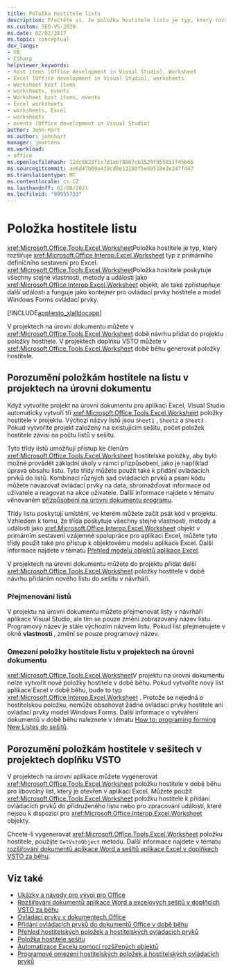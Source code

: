 ```yaml
---
title: Položka hostitele listu
description: Přečtěte si, že položka hostitele listu je typ, který rozšiřuje typ listu z primárního definičního sestavení pro Excel.
ms.custom: SEO-VS-2020
ms.date: 02/02/2017
ms.topic: conceptual
dev_langs:
- VB
- CSharp
helpviewer_keywords:
- host items [Office development in Visual Studio], Worksheet
- Excel [Office development in Visual Studio], worksheets
- Worksheet host items
- worksheets, events
- Worksheet host items, events
- Excel worksheets
- worksheets, Excel
- worksheets
- events [Office development in Visual Studio]
author: John-Hart
ms.author: johnhart
manager: jmartens
ms.workload:
- office
ms.openlocfilehash: 12dc0823f1c7d1eb78867cb3529f955851f45b66
ms.sourcegitcommit: ae6d47b09a439cd0e13180f5e89510e3e347fd47
ms.translationtype: MT
ms.contentlocale: cs-CZ
ms.lasthandoff: 02/08/2021
ms.locfileid: "99955733"
---
```

# <a name="worksheet-host-item"></a>Položka hostitele listu
  <xref:Microsoft.Office.Tools.Excel.Worksheet>Položka hostitele je typ, který rozšiřuje <xref:Microsoft.Office.Interop.Excel.Worksheet> typ z primárního definičního sestavení pro Excel. <xref:Microsoft.Office.Tools.Excel.Worksheet>Položka hostitele poskytuje všechny stejné vlastnosti, metody a události jako <xref:Microsoft.Office.Interop.Excel.Worksheet> objekt, ale také zpřístupňuje další události a funguje jako kontejner pro ovládací prvky hostitele a model Windows Forms ovládací prvky.

 [!INCLUDE[appliesto_xlalldocapp](../vsto/includes/appliesto-xlalldocapp-md.md)]

 V projektech na úrovni dokumentu můžete v <xref:Microsoft.Office.Tools.Excel.Worksheet> době návrhu přidat do projektu položky hostitele. V projektech doplňku VSTO můžete v <xref:Microsoft.Office.Tools.Excel.Worksheet> době běhu generovat položky hostitele.

## <a name="understand-worksheet-host-items-in-document-level-projects"></a>Porozumění položkám hostitele na listu v projektech na úrovni dokumentu
 Když vytvoříte projekt na úrovni dokumentu pro aplikaci Excel, Visual Studio automaticky vytvoří tři <xref:Microsoft.Office.Tools.Excel.Worksheet> položky hostitele v projektu. Výchozí názvy listů jsou `Sheet1` , `Sheet2` a `Sheet3` . Pokud vytvoříte projekt založený na existujícím sešitu, počet položek hostitele závisí na počtu listů v sešitu.

 Tyto třídy listů umožňují přístup ke členům <xref:Microsoft.Office.Tools.Excel.Worksheet> hostitelské položky, aby bylo možné provádět základní úkoly v rámci přizpůsobení, jako je například úprava obsahu listu. Tyto třídy můžete použít také k přidání ovládacích prvků do listů. Kombinací různých sad ovládacích prvků a psaní kódu můžete navazovat ovládací prvky na data, shromažďovat informace od uživatele a reagovat na akce uživatele. Další informace najdete v tématu věnovaném [přizpůsobení na úrovni dokumentu programu](../vsto/programming-document-level-customizations.md).

 Třídy listu poskytují umístění, ve kterém můžete začít psát kód v projektu. Vzhledem k tomu, že třída poskytuje všechny stejné vlastnosti, metody a události jako <xref:Microsoft.Office.Interop.Excel.Worksheet> objekt v primárním sestavení vzájemné spolupráce pro aplikaci Excel, můžete tyto třídy použít také pro přístup k objektovému modelu aplikace Excel. Další informace najdete v tématu [Přehled modelu objektů aplikace Excel](../vsto/excel-object-model-overview.md).

 V projektech na úrovni dokumentu můžete do projektu přidat další <xref:Microsoft.Office.Tools.Excel.Worksheet> položky hostitele v době návrhu přidáním nového listu do sešitu v návrháři.

### <a name="rename-worksheets"></a>Přejmenování listů
 V projektu na úrovni dokumentu můžete přejmenovat listy v návrháři aplikace Visual Studio, ale tím se pouze změní zobrazovaný název listu. Programový název je stále výchozím názvem listu. Pokud list přejmenujete v okně **vlastnosti** , změní se pouze programový název.

### <a name="limitations-of-the-worksheet-host-item-in-document-level-projects"></a>Omezení položky hostitele listu v projektech na úrovni dokumentu
 <xref:Microsoft.Office.Tools.Excel.Worksheet>V projektu na úrovni dokumentu nelze vytvořit nové položky hostitele v době běhu. Pokud vytvoříte nový list aplikace Excel v době běhu, bude to typ <xref:Microsoft.Office.Interop.Excel.Worksheet> . Protože se nejedná o hostitelskou položku, nemůže obsahovat žádné ovládací prvky hostitele ani ovládací prvky model Windows Forms. Další informace o vytváření dokumentů v době běhu naleznete v tématu [How to: programing forming New Listes do sešitů](../vsto/how-to-programmatically-add-new-worksheets-to-workbooks.md).

## <a name="understand-worksheet-host-items-in-vsto-add-in-projects"></a>Porozumění položkám hostitele v sešitech v projektech doplňku VSTO
 V projektech na úrovni aplikace můžete vygenerovat <xref:Microsoft.Office.Tools.Excel.Worksheet> položku hostitele v době běhu pro libovolný list, který je otevřen v aplikaci Excel. Můžete použít <xref:Microsoft.Office.Tools.Excel.Worksheet> položku hostitele k přidání ovládacích prvků do přidruženého listu nebo pro zpracování událostí, které nejsou k dispozici pro <xref:Microsoft.Office.Interop.Excel.Worksheet> objekty.

 Chcete-li vygenerovat <xref:Microsoft.Office.Tools.Excel.Worksheet> položku hostitele, použijte `GetVstoObject` metodu. Další informace najdete v tématu [rozšiřování dokumentů aplikace Word a sešitů aplikace Excel v doplňkech VSTO za běhu](../vsto/extending-word-documents-and-excel-workbooks-in-vsto-add-ins-at-run-time.md).

## <a name="see-also"></a>Viz také
- [Ukázky a návody pro vývoj pro Office](../vsto/office-development-samples-and-walkthroughs.md)
- [Rozšiřování dokumentů aplikace Word a excelových sešitů v doplňcích VSTO za běhu](../vsto/extending-word-documents-and-excel-workbooks-in-vsto-add-ins-at-run-time.md)
- [Ovládací prvky v dokumentech Office](../vsto/controls-on-office-documents.md)
- [Přidání ovládacích prvků do dokumentů Office v době běhu](../vsto/adding-controls-to-office-documents-at-run-time.md)
- [Přehled hostitelských položek a hostitelských ovládacích prvků](../vsto/host-items-and-host-controls-overview.md)
- [Položka hostitele sešitu](../vsto/workbook-host-item.md)
- [Automatizace Excelu pomocí rozšířených objektů](../vsto/automating-excel-by-using-extended-objects.md)
- [Programové omezení hostitelských položek a hostitelských ovládacích prvků](../vsto/programmatic-limitations-of-host-items-and-host-controls.md)
